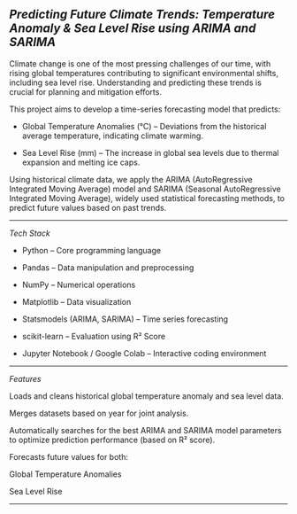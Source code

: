 *Predicting Future Climate Trends: Temperature Anomaly & Sea Level Rise using ARIMA and SARIMA*
---

Climate change is one of the most pressing challenges of our time, with rising global temperatures contributing to significant environmental shifts, including sea level rise. Understanding and predicting these trends is crucial for planning and mitigation efforts.

This project aims to develop a time-series forecasting model that predicts:

- Global Temperature Anomalies (°C) – Deviations from the historical average temperature, indicating climate warming.
  
- Sea Level Rise (mm) – The increase in global sea levels due to thermal expansion and melting ice caps.

Using historical climate data, we apply the ARIMA (AutoRegressive Integrated Moving Average) model and SARIMA (Seasonal AutoRegressive Integrated Moving Average), widely used statistical forecasting methods, to predict future values based on past trends.

-----

*Tech Stack*

- Python – Core programming language

- Pandas – Data manipulation and preprocessing
  
- NumPy – Numerical operations

- Matplotlib – Data visualization

- Statsmodels (ARIMA, SARIMA) – Time series forecasting

- scikit-learn – Evaluation using R² Score

- Jupyter Notebook / Google Colab – Interactive coding environment

----

*Features*

Loads and cleans historical global temperature anomaly and sea level data.

Merges datasets based on year for joint analysis.

Automatically searches for the best ARIMA and SARIMA model parameters to optimize prediction performance (based on R² score).

Forecasts future values for both:

Global Temperature Anomalies

Sea Level Rise

------

